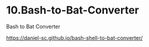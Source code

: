 # 10.Bash-to-Bat-Converter


Bash to Bat Converter

https://daniel-sc.github.io/bash-shell-to-bat-converter/